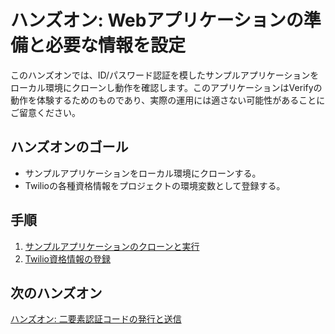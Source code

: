 # ハンズオン: Webアプリケーションの準備と必要な情報を設定

このハンズオンでは、ID/パスワード認証を模したサンプルアプリケーションをローカル環境にクローンし動作を確認します。このアプリケーションはVerifyの動作を体験するためのものであり、実際の運用には適さない可能性があることにご留意ください。

## ハンズオンのゴール
- サンプルアプリケーションをローカル環境にクローンする。
- Twilioの各種資格情報をプロジェクトの環境変数として登録する。

## 手順
1. [サンプルアプリケーションのクローンと実行](01-Clone-Sample-Application.md)
2. [Twilio資格情報の登録](02-Add-Environment-Variables.md)

## 次のハンズオン

[ハンズオン: 二要素認証コードの発行と送信](/docs/03-Send-2FA-Code/00-Overview.md)